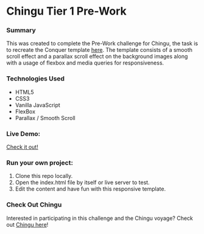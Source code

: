 # Chingu Tier 1 Pre-Work

### Summary

This was created to complete the Pre-Work challenge for Chingu, the task is to recreate the Conquer template [here](https://www.free-css.com/free-css-templates/page196/conquer).
The template consists of a smooth scroll effect and a parallax scroll effect on the background images along with a usage of flexbox and media queries for responsiveness.

### Technologies Used

- HTML5
- CSS3
- Vanilla JavaScript
- FlexBox
- Parallax / Smooth Scroll

### Live Demo:

[Check it out!](https://edjunma.github.io/chingu-prework-conquer/)

### Run your own project:

1. Clone this repo locally.
2. Open the index.html file by itself or live server to test.
3. Edit the content and have fun with this responsive template.

### Check Out Chingu

Interested in participating in this challenge and the Chingu voyage? Check out [Chingu here](https://chingu.io/)!

